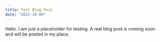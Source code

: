 ```yaml
---
title: Test Blog Post
date: "2022-10-09"
---
```


Hello. I am just a placeholder for testing. A real blog post is coming soon and
will be posted in my place.
